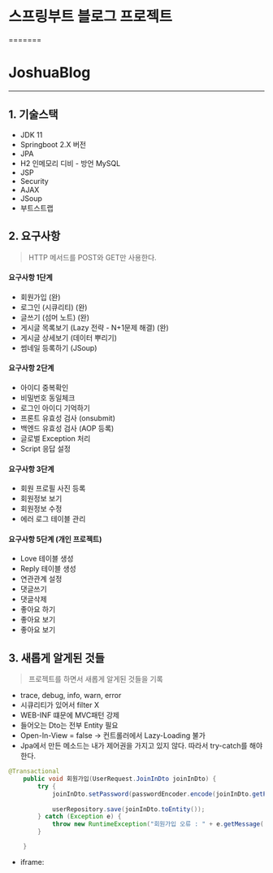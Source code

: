 
# 스프링부트 블로그 프로젝트
=======
# JoshuaBlog
---

## 1. 기술스택
- JDK 11
- Springboot 2.X 버전
- JPA
- H2 인메모리 디비 - 방언 MySQL
- JSP
- Security
- AJAX
- JSoup
- 부트스트랩

## 2. 요구사항
> HTTP 메서드를 POST와 GET만 사용한다.

#### 요구사항 1단계
- 회원가입 (완)
- 로그인 (시큐리티) (완)
- 글쓰기 (섬머 노트) (완)
- 게시글 목록보기 (Lazy 전략 - N+1문제 해결) (완)
- 게시글 상세보기 (데이터 뿌리기)
- 썸네일 등록하기 (JSoup)

#### 요구사항 2단계
- 아이디 중복확인
- 비밀번호 동일체크
- 로그인 아이디 기억하기
- 프론트 유효성 검사 (onsubmit)
- 백엔드 유효성 검사 (AOP 등록)
- 글로벌 Exception 처리
- Script 응답 설정

#### 요구사항 3단계
- 회원 프로필 사진 등록
- 회원정보 보기
- 회원정보 수정
- 에러 로그 테이블 관리

#### 요구사항 5단계  (개인 프로젝트)
- Love 테이블 생성
- Reply 테이블 생성
- 연관관계 설정
- 댓글쓰기
- 댓글삭제
- 좋아요 하기
- 좋아요 보기
- 좋아요 보기

## 3. 새롭게 알게된 것들
> 프로젝트를 하면서 새롭게 알게된 것들을 기록

- trace, debug, info, warn, error
- 시큐리티가 있어서 filter X
- WEB-INF 떄문에 MVC패턴 강제
- 들어오는 Dto는 전부 Entity 필요
- Open-In-View = false -> 컨트롤러에서 Lazy-Loading 불가
- Jpa에서 만든 메소드는 내가 제어권을 가지고 있지 않다. 따라서 try-catch를 해야한다.
```java
@Transactional
    public void 회원가입(UserRequest.JoinInDto joinInDto) {
        try {
            joinInDto.setPassword(passwordEncoder.encode(joinInDto.getPassword()));
            
            userRepository.save(joinInDto.toEntity());
        } catch (Exception e) {
            throw new RuntimeException("회원가입 오류 : " + e.getMessage());
        }

    }
```
- iframe: 